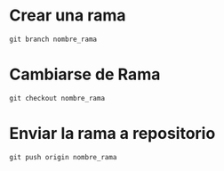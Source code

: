 # Crear una rama

`git branch nombre_rama`

# Cambiarse de Rama

`git checkout nombre_rama`

# Enviar la rama a repositorio

`git push origin nombre_rama`
